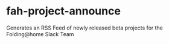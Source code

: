 # fah-project-announce
Generates an RSS Feed of newly released beta projects for the Folding@home Slack Team
